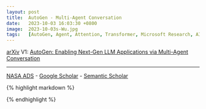 ```yaml
---
layout: post
title:  AutoGen - Multi-Agent Conversation
date:   2023-10-03 16:03:30 +0800
image:  2023-10-03s-Wu.jpg
tags:   [AutoGen, Agent, Attention, Transformer, Microsoft Research, AI, arXiv]
---
```


[arXiv](https://arxiv.org/abs/2308.08155) V1: [AutoGen: Enabling Next-Gen LLM Applications via Multi-Agent Conversation](https://arxiv.org/pdf/2308.08155.pdf)

---
[NASA ADS](https) - 
[Google Scholar](https) - 
[Semantic Scholar](https)

{% highlight markdown %}

{% endhighlight %}